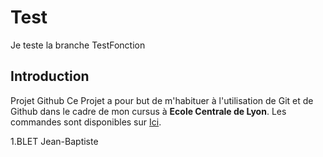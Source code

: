 # Test
Je teste la branche TestFonction
## Introduction
Projet Github
Ce Projet a pour but de m'habituer à l'utilisation de Git et de Github dans le cadre de mon cursus à **Ecole Centrale de Lyon**.
Les commandes sont disponibles sur [Ici](https://github.com/adam-p/markdown-here/wiki/Markdown-Cheatsheet "Markdown Cheatsheet").

  1.BLET Jean-Baptiste
